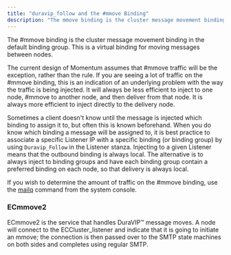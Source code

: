 ```yaml
---
title: "duravip_follow and the #mmove Binding"
description: "The mmove binding is the cluster message movement binding in the default binding group This is a virtual binding for moving messages between nodes The current design of Momentum assumes that mmove traffic will be the exception rather than the rule If you are seeing a lot of traffic on..."
---
```


The #mmove binding is the cluster message movement binding in the default binding group. This is a virtual binding for moving messages between nodes.

The current design of Momentum assumes that #mmove traffic will be the exception, rather than the rule. If you are seeing a lot of traffic on the #mmove binding, this is an indication of an underlying problem with the way the traffic is being injected. It will always be less efficient to inject to one node, #mmove to another node, and then deliver from that node. It is always more efficient to inject directly to the delivery node.

Sometimes a client doesn't know until the message is injected which binding to assign it to, but often this is known beforehand. When you do know which binding a message will be assigned to, it is best practice to associate a specific Listener IP with a specific binding (or binding group) by using `Duravip_Follow` in the Listener stanza. Injecting to a given Listener means that the outbound binding is always local. The alternative is to always inject to binding groups and have each binding group contain a preferred binding on each node, so that delivery is always local.

If you wish to determine the amount of traffic on the #mmove binding, use the [mailq](/momentum/4/console-commands/4-mailq) command from the system console.

### <a name="idp3739184"></a> ECmmove2

ECmmove2 is the service that handles DuraVIP™ message moves. A node will connect to the ECCluster_listener and indicate that it is going to initiate an mmove; the connection is then passed over to the SMTP state machines on both sides and completes using regular SMTP.